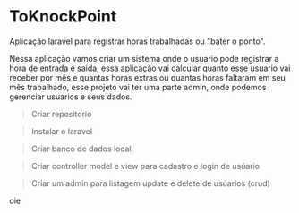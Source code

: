 # ToKnockPoint
Aplicação laravel para registrar horas trabalhadas ou  "bater o ponto".

  Nessa aplicação vamos criar um sistema onde o usuario pode registrar a hora de entrada e saida, essa aplicação vai calcular quanto esse usuario vai receber por mês e quantas horas extras ou quantas horas faltaram em seu mês trabalhado, esse projeto vai ter uma parte admin, onde podemos gerenciar usuarios e seus dados.

> Criar repositorio 

> Instalar o laravel

> Criar banco de dados local

> Criar controller model e view para cadastro e login de usúario

> Criar um admin para listagem update e delete de usúarios (crud)

oie
